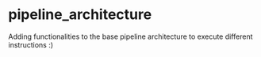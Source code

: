 # pipeline_architecture
Adding functionalities to the base pipeline architecture to execute different instructions :)
